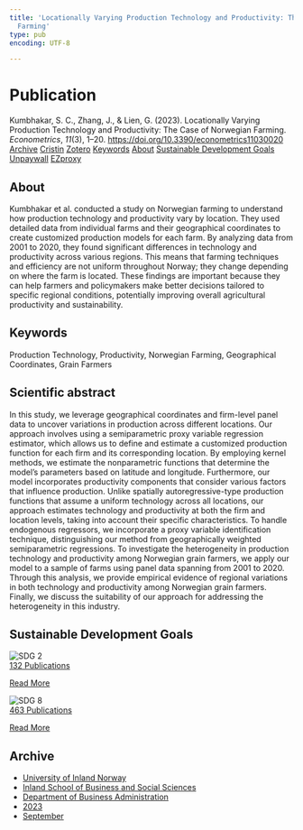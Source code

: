 ```yaml
---
title: 'Locationally Varying Production Technology and Productivity: The Case of Norwegian
  Farming'
type: pub
encoding: UTF-8

---
```

<h1>Publication</h1>
<article id="csl-bib-container-PZBWBTZ8" class="csl-bib-container">
  <div class="csl-bib-body"> <div class="csl-entry">Kumbhakar, S. C., Zhang, J., &#38; Lien, G. (2023). Locationally Varying Production Technology and Productivity: The Case of Norwegian Farming. <i>Econometrics</i>, <i>11</i>(3), 1–20. <a href="https://doi.org/10.3390/econometrics11030020">https://doi.org/10.3390/econometrics11030020</a></div> </div>
  <div class="csl-bib-buttons">
    <a href="#taxonomy-article-PZBWBTZ8" alt="archive" class="csl-bib-button">Archive</a>
    <a href="https://app.cristin.no/results/show.jsf?id=2174954" alt="Cristin" class="csl-bib-button">Cristin</a>
    <a href="http://zotero.org/groups/5881554/items/PZBWBTZ8" alt="Zotero" class="csl-bib-button">Zotero</a>
    <a href="#keywords-article-PZBWBTZ8" alt="keywords" class="csl-bib-button">Keywords</a>
    <a href="#about-article-PZBWBTZ8" alt="about_pub" class="csl-bib-button">About</a>
    <a href="#sdg-article-PZBWBTZ8" alt="sdg" class="csl-bib-button">Sustainable Development Goals</a>
    <a href="https://www.mdpi.com/2225-1146/11/3/20/pdf?version=1692365173" alt="Unpaywall" class="csl-bib-button">Unpaywall</a>
    <a href="https://www.mdpi.com/2225-1146/11/3/20/pdf?version=1692365173" alt="EZproxy" class="csl-bib-button">EZproxy</a>
  </div>
  <div id="csl-bib-meta-container-PZBWBTZ8"></div>
</article>
<div id="csl-bib-meta-PZBWBTZ8" class="csl-bib-meta">
  <article id="about-article-PZBWBTZ8" class="about_pub-article">
    <h1>About</h1>
    Kumbhakar et al. conducted a study on Norwegian farming to understand how production technology and productivity vary by location. They used detailed data from individual farms and their geographical coordinates to create customized production models for each farm. By analyzing data from 2001 to 2020, they found significant differences in technology and productivity across various regions. This means that farming techniques and efficiency are not uniform throughout Norway; they change depending on where the farm is located. These findings are important because they can help farmers and policymakers make better decisions tailored to specific regional conditions, potentially improving overall agricultural productivity and sustainability.
  </article>
  <article id="keywords-article-PZBWBTZ8" class="keywords-article">
    <h1>Keywords</h1>
    Production Technology, Productivity, Norwegian Farming, Geographical Coordinates, Grain Farmers
  </article>
  <article id="abstract-article-PZBWBTZ8" class="abstract-article">
    <h1>Scientific abstract</h1>
    In this study, we leverage geographical coordinates and firm-level panel data to uncover variations in production across different locations. Our approach involves using a semiparametric proxy variable regression estimator, which allows us to define and estimate a customized production function for each firm and its corresponding location. By employing kernel methods, we estimate the nonparametric functions that determine the model’s parameters based on latitude and longitude. Furthermore, our model incorporates productivity components that consider various factors that influence production. Unlike spatially autoregressive-type production functions that assume a uniform technology across all locations, our approach estimates technology and productivity at both the firm and location levels, taking into account their specific characteristics. To handle endogenous regressors, we incorporate a proxy variable identification technique, distinguishing our method from geographically weighted semiparametric regressions. To investigate the heterogeneity in production technology and productivity among Norwegian grain farmers, we apply our model to a sample of farms using panel data spanning from 2001 to 2020. Through this analysis, we provide empirical evidence of regional variations in both technology and productivity among Norwegian grain farmers. Finally, we discuss the suitability of our approach for addressing the heterogeneity in this industry.
  </article>
  <article id="sdg-article-PZBWBTZ8" class="sdg-article">
    <h1>Sustainable Development Goals</h1>
    <div class="sdg-container"><div id="sdg2" class="sdg">
        <img src="{{< params subfolder >}}images/sdg/sdg02_en.png" class="image" alt="SDG 2">
        <div class="sdg-overlay">
          <a href="{{< params subfolder >}}en/archive/?sdg=2#archive" class="sdg-publication-count"><span>132</span> Publications</a>
          <p><a href="https://sdgs.un.org/goals/goal2" class="sdg-read-more">Read More</a></p>
        </div>
      </div> <div id="sdg8" class="sdg">
        <img src="{{< params subfolder >}}images/sdg/sdg08_en.png" class="image" alt="SDG 8">
        <div class="sdg-overlay">
          <a href="{{< params subfolder >}}en/archive/?sdg=8#archive" class="sdg-publication-count"><span>463</span> Publications</a>
          <p><a href="https://sdgs.un.org/goals/goal8" class="sdg-read-more">Read More</a></p>
        </div>
      </div></div>
  </article>
  <article id="taxonomy-article-PZBWBTZ8" class="taxonomy-article">
    <h1>Archive</h1>
    <ul>
      <li><a href="{{< params subfolder >}}en/archive/?key=3DCRN523">University of Inland Norway</a></li>
      <li><a href="{{< params subfolder >}}en/archive/?key=DU8Q9LN9">Inland School of Business and Social Sciences</a></li>
      <li><a href="{{< params subfolder >}}en/archive/?key=3IQA89I8">Department of Business Administration</a></li>
      <li><a href="{{< params subfolder >}}en/archive/?key=RD9NIUZB">2023</a></li>
      <li><a href="{{< params subfolder >}}en/archive/?key=NG3HTDZT">September</a></li>
    </ul>
  </article>
</div>
